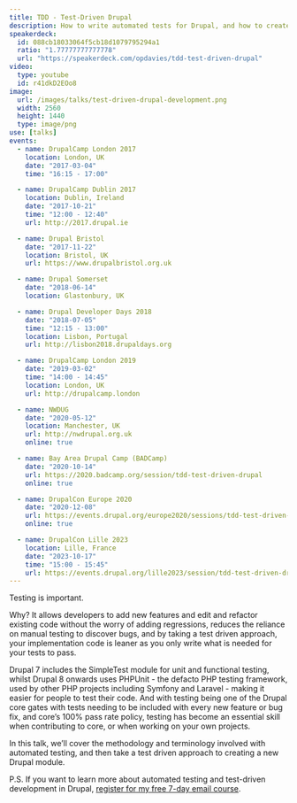 ```yaml
---
title: TDD - Test-Driven Drupal
description: How to write automated tests for Drupal, and how to create a new Drupal module using test driven development.
speakerdeck:
  id: 088cb18033064f5cb18d1079795294a1
  ratio: "1.77777777777778"
  url: "https://speakerdeck.com/opdavies/tdd-test-driven-drupal"
video:
  type: youtube
  id: r41dkD2EOo8
image:
  url: /images/talks/test-driven-drupal-development.png
  width: 2560
  height: 1440
  type: image/png
use: [talks]
events:
  - name: DrupalCamp London 2017
    location: London, UK
    date: "2017-03-04"
    time: "16:15 - 17:00"

  - name: DrupalCamp Dublin 2017
    location: Dublin, Ireland
    date: "2017-10-21"
    time: "12:00 - 12:40"
    url: http://2017.drupal.ie

  - name: Drupal Bristol
    date: "2017-11-22"
    location: Bristol, UK
    url: https://www.drupalbristol.org.uk

  - name: Drupal Somerset
    date: "2018-06-14"
    location: Glastonbury, UK

  - name: Drupal Developer Days 2018
    date: "2018-07-05"
    time: "12:15 - 13:00"
    location: Lisbon, Portugal
    url: http://lisbon2018.drupaldays.org

  - name: DrupalCamp London 2019
    date: "2019-03-02"
    time: "14:00 - 14:45"
    location: London, UK
    url: http://drupalcamp.london

  - name: NWDUG
    date: "2020-05-12"
    location: Manchester, UK
    url: http://nwdrupal.org.uk
    online: true

  - name: Bay Area Drupal Camp (BADCamp)
    date: "2020-10-14"
    url: https://2020.badcamp.org/session/tdd-test-driven-drupal
    online: true

  - name: DrupalCon Europe 2020
    date: "2020-12-08"
    url: https://events.drupal.org/europe2020/sessions/tdd-test-driven-drupal
    online: true

  - name: DrupalCon Lille 2023
    location: Lille, France
    date: "2023-10-17"
    time: "15:00 - 15:45"
    url: https://events.drupal.org/lille2023/session/tdd-test-driven-drupal-introduction-automated-testing-and-test-driven-development
---
```


Testing is important.

Why? It allows developers to add new features and edit and refactor existing code without the worry of adding regressions, reduces the reliance on manual testing to discover bugs, and by taking a test driven approach, your implementation code is leaner as you only write what is needed for your tests to pass.

Drupal 7 includes the SimpleTest module for unit and functional testing, whilst Drupal 8 onwards uses PHPUnit - the defacto PHP testing framework, used by other PHP projects including Symfony and Laravel - making it easier for people to test their code. And with testing being one of the Drupal core gates with tests needing to be included with every new feature or bug fix, and core’s 100% pass rate policy, testing has become an essential skill when contributing to core, or when working on your own projects.

In this talk, we’ll cover the methodology and terminology involved with automated testing, and then take a test driven approach to creating a new Drupal module.

P.S. If you want to learn more about automated testing and test-driven development in Drupal, [register for my free 7-day email course][course].

[course]: /atdc
